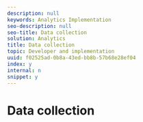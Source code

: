 ```yaml
---
description: null
keywords: Analytics Implementation
seo-description: null
seo-title: Data collection
solution: Analytics
title: Data collection
topic: Developer and implementation
uuid: f02525ad-0b8a-43ed-bb8b-57b68e28ef04
index: y
internal: n
snippet: y
---
```


# Data collection

